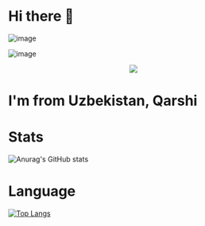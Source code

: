 # Hi there 👋

![image](https://github.com/halfrost/halfrost/blob/master/icons/header_.png)

![image](https://github.com/halfrost/halfrost/blob/master/icons/header_.png)

<p align="center">
<img src="https://readme-typing-svg.herokuapp.com?size=18&duration=6000&lines=Java+%7C+Python+%7C+JavaScript+%7C+Angular+Dev"></img>
</p>

# I'm from Uzbekistan, Qarshi

# Stats
![Anurag's GitHub stats](https://github-readme-stats.vercel.app/api?username=XudjamovSardor&show_icons=true&theme=radical)

# Language
[![Top Langs](https://github-readme-stats.vercel.app/api/top-langs/?username=XudjamovSardor&layout=compact)](https://github.com/anuraghazra/github-readme-stats)

